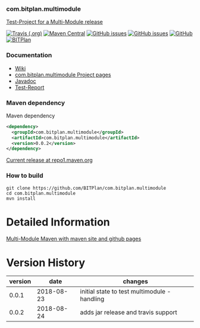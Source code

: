 ### com.bitplan.multimodule
[Test-Project for a Multi-Module release](http://www.bitplan.com/OpenSource) 

[![Travis (.org)](https://img.shields.io/travis/BITPlan/com.bitplan.multimodule.svg)](https://travis-ci.org/BITPlan/com.bitplan.multimodule)
[![Maven Central](https://img.shields.io/maven-central/v/com.bitplan.multimodule/com.bitplan.multimodule.svg)](https://search.maven.org/artifact/com.bitplan.multimodule/com.bitplan.multimodule/0.0.2/jar)
[![GitHub issues](https://img.shields.io/github/issues/BITPlan/com.bitplan.multimodule.svg)](https://github.com/BITPlan/com.bitplan.multimodule/issues)
[![GitHub issues](https://img.shields.io/github/issues-closed/BITPlan/com.bitplan.multimodule.svg)](https://github.com/BITPlan/com.bitplan.multimodule/issues/?q=is%3Aissue+is%3Aclosed)
[![GitHub](https://img.shields.io/github/license/BITPlan/com.bitplan.multimodule.svg)](https://www.apache.org/licenses/LICENSE-2.0)
[![BITPlan](http://wiki.bitplan.com/images/wiki/thumb/3/38/BITPlanLogoFontLessTransparent.png/198px-BITPlanLogoFontLessTransparent.png)](http://www.bitplan.com)

### Documentation
* [Wiki](http://www.bitplan.com/OpenSource)
* [com.bitplan.multimodule Project pages](https://BITPlan.github.io/com.bitplan.multimodule)
* [Javadoc](https://BITPlan.github.io/com.bitplan.multimodule/apidocs/index.html)
* [Test-Report](https://BITPlan.github.io/com.bitplan.multimodule/surefire-report.html)
### Maven dependency

Maven dependency
```xml
<dependency>
  <groupId>com.bitplan.multimodule</groupId>
  <artifactId>com.bitplan.multimodule</artifactId>
  <version>0.0.2</version>
</dependency>
```

[Current release at repo1.maven.org](http://repo1.maven.org/maven2/com/bitplan/multimodule/com.bitplan.multimodule/0.0.2/)

### How to build
```
git clone https://github.com/BITPlan/com.bitplan.multimodule
cd com.bitplan.multimodule
mvn install
```
# Detailed Information
[Multi-Module Maven with maven site and github pages](http://wiki.bitplan.com/index.php/Multi-Module_Maven_with_github_pages)
# Version History     
| version | date       | changes
| ------- | ---------- | --------------------------------
| 0.0.1   | 2018-08-23 | initial state to test multimodule - handling
| 0.0.2   | 2018-08-24 | adds jar release and travis support 
